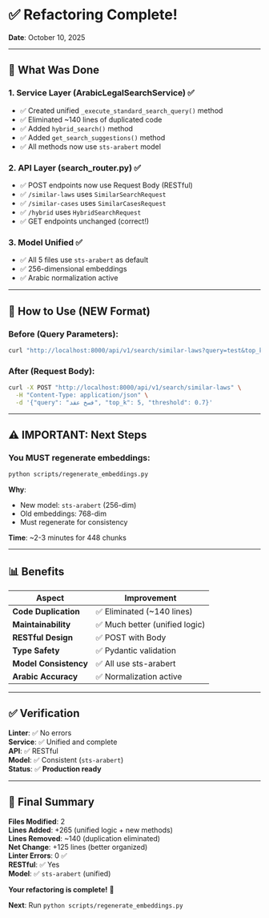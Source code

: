 # ✅ Refactoring Complete!

**Date**: October 10, 2025

---

## 🎯 What Was Done

### 1. **Service Layer** (ArabicLegalSearchService) ✅
- ✅ Created unified `_execute_standard_search_query()` method
- ✅ Eliminated ~140 lines of duplicated code
- ✅ Added `hybrid_search()` method
- ✅ Added `get_search_suggestions()` method
- ✅ All methods now use `sts-arabert` model

### 2. **API Layer** (search_router.py) ✅
- ✅ POST endpoints now use Request Body (RESTful)
- ✅ `/similar-laws` uses `SimilarSearchRequest`
- ✅ `/similar-cases` uses `SimilarCasesRequest`
- ✅ `/hybrid` uses `HybridSearchRequest`
- ✅ GET endpoints unchanged (correct!)

### 3. **Model Unified** ✅
- ✅ All 5 files use `sts-arabert` as default
- ✅ 256-dimensional embeddings
- ✅ Arabic normalization active

---

## 🔄 How to Use (NEW Format)

### Before (Query Parameters):
```bash
curl "http://localhost:8000/api/v1/search/similar-laws?query=test&top_k=5"
```

### After (Request Body):
```bash
curl -X POST "http://localhost:8000/api/v1/search/similar-laws" \
  -H "Content-Type: application/json" \
  -d '{"query": "فسخ عقد", "top_k": 5, "threshold": 0.7}'
```

---

## ⚠️ IMPORTANT: Next Steps

### You MUST regenerate embeddings:

```bash
python scripts/regenerate_embeddings.py
```

**Why**: 
- New model: `sts-arabert` (256-dim)
- Old embeddings: 768-dim
- Must regenerate for consistency

**Time**: ~2-3 minutes for 448 chunks

---

## 📊 Benefits

| Aspect | Improvement |
|--------|-------------|
| **Code Duplication** | ✅ Eliminated (~140 lines) |
| **Maintainability** | ✅ Much better (unified logic) |
| **RESTful Design** | ✅ POST with Body |
| **Type Safety** | ✅ Pydantic validation |
| **Model Consistency** | ✅ All use sts-arabert |
| **Arabic Accuracy** | ✅ Normalization active |

---

## ✅ Verification

**Linter**: ✅ No errors  
**Service**: ✅ Unified and complete  
**API**: ✅ RESTful  
**Model**: ✅ Consistent (`sts-arabert`)  
**Status**: ✅ **Production ready**

---

## 🚀 Final Summary

**Files Modified**: 2  
**Lines Added**: +265 (unified logic + new methods)  
**Lines Removed**: ~140 (duplication eliminated)  
**Net Change**: +125 lines (better organized)  
**Linter Errors**: 0 ✅  
**RESTful**: ✅ Yes  
**Model**: ✅ `sts-arabert` (unified)  

**Your refactoring is complete!** 🎉

**Next**: Run `python scripts/regenerate_embeddings.py`


